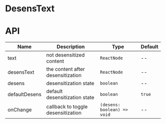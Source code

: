# DesensText

<code src="./demos/index.tsx"></code>

# API

| Name          | Description                        | Type                        | Default |
| ------------- | ---------------------------------- | --------------------------- | ------- |
| text          | not desensitized content           | `ReactNode`                 | --      |
| desensText    | the content after desensitization  | `ReactNode`                 | --      |
| desens        | desensitization state              | `boolean`                   | --      |
| defaultDesens | default desensitization state      | `boolean`                   | `true`  |
| onChange      | callback to toggle desensitization | `(desens: boolean) => void` | --      |
